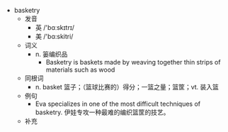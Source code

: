 - basketry
  - 发音
    - 英 /'bɑːskɪtrɪ/
    - 美 /'bɑ:skitri/
  - 词义
    - n. 篓编织品
      - Basketry is baskets made by weaving together thin strips of materials such as wood
  - 同根词
    - n. basket 篮子；（篮球比赛的）得分；一篮之量；篮筐；vt. 装入篮
  - 例句
    - Eva specializes in one of the most difficult techniques of basketry. 伊娃专攻一种最难的编织篮筐的技艺。
  - 补充